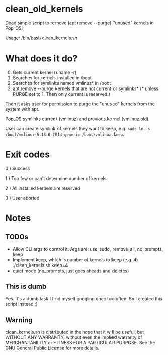 # clean_old_kernels
Dead simple script to remove (apt remove --purge) "unused" kernels in Pop_OS!

Usage: /bin/bash clean_kernels.sh

# What does it do?
0. Gets current kernel (uname -r)
1. Searches for kernels installed in /boot
2. Searches for symlinks named vmlinuz* in /boot
3. apt remove --purge kernels that are not current or symlinks* (* unless PURGE set to 1. Then only current is reserved.)

Then it asks user for permission to purge the "unused" kernels from the system with apt.

Pop_OS symlinks current (vmlinuz) and previous kernel (vmlinuz.old).

User can create symlink of kernels they want to keep, e.g. ``sudo ln -s /boot/vmlinuz-5.13.0-7614-generic /boot/vmlinuz.keep``.

# Exit codes
0 ) Success

1 ) Too few or can't determine number of kernels 

2 ) All installed kernels are reserved

3 ) User aborted




# Notes
## TODOs
* Allow CLI args to control it. Args are: use_sudo, remove_all, no_prompts, keep
* Implement keep, which is number of kernels to keep (e.g. 4) ./clean_kernels.sh keep=4
* quiet mode (no_prompts, just goes aheads and deletes)


## This is dumb
Yes. It's a dumb task I find myself googling once too often. So I created this script instead :)


## Warning
clean_kernels.sh is distributed in the hope that it will be useful, but WITHOUT ANY WARRANTY; without even the implied warranty of MERCHANTABILITY or FITNESS FOR A PARTICULAR PURPOSE.  See the GNU General Public License for more details.

